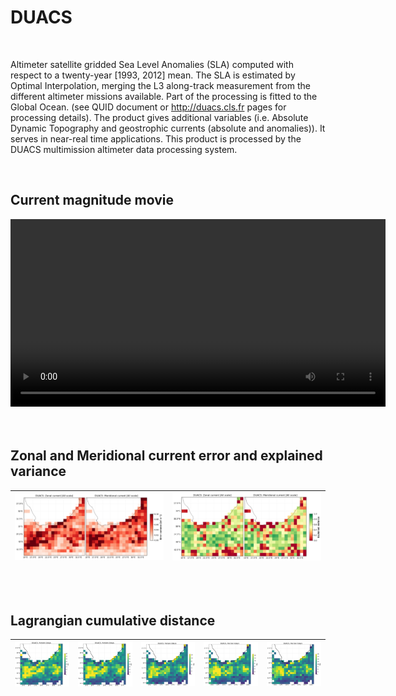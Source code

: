 # DUACS 

<br>

Altimeter satellite gridded Sea Level Anomalies (SLA) computed with respect to a twenty-year [1993, 2012] mean. The SLA is estimated by Optimal Interpolation, merging the L3 along-track measurement from the different altimeter missions available. Part of the processing is fitted to the Global Ocean. (see QUID document or http://duacs.cls.fr pages for processing details). The product gives additional variables (i.e. Absolute Dynamic Topography and geostrophic currents (absolute and anomalies)). It serves in near-real time applications. This product is processed by the DUACS multimission altimeter data processing system.

<br>

## Current magnitude movie 
   
 
<center>
<video controls width="600">
  <source src="https://github.com/ocean-data-challenges/2024_DC_WOC-ESA/assets/33433820/cbc5c55b-1f99-444b-a20c-5f5873c4e4db" type="video/mp4" />  
</video>
</center>
 

<br>

<br>

## Zonal and Meridional current error and explained variance
 

|![Maps_DUACS_errvar_Agulhas_uv](../figures/Maps_DUACS_errvar_Agulhas_uv.png)   |![Maps_DUACS_explvar_Agulhas_uv](../figures/Maps_DUACS_explvar_Agulhas_uv.png)   |
|----|----|

<br>
 


<br>

## Lagrangian cumulative distance 

| ![DUACS LDC h1](../figures/deviation_maps_DUACS_h1.png) | ![DUACS LDC h2](../figures/deviation_maps_DUACS_h2.png) | ![DUACS LDC h3](../figures/deviation_maps_DUACS_h3.png) | ![DUACS LDC h4](../figures/deviation_maps_DUACS_h4.png) | ![DUACS LDC h5](../figures/deviation_maps_DUACS_h5.png) |
|--|--|--|--|--|

<br>  
  